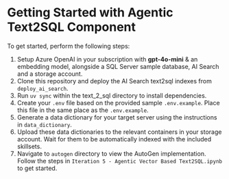 # Getting Started with Agentic Text2SQL Component

To get started, perform the following steps:

1. Setup Azure OpenAI in your subscription with **gpt-4o-mini** & an embedding model, alongside a SQL Server sample database, AI Search and a storage account.
2. Clone this repository and deploy the AI Search text2sql indexes from `deploy_ai_search`.
3. Run `uv sync` within the text_2_sql directory to install dependencies.
4. Create your `.env` file based on the provided sample `.env.example`. Place this file in the same place as the `.env.example`.
5. Generate a data dictionary for your target server using the instructions in `data_dictionary`.
6. Upload these data dictionaries to the relevant containers in your storage account. Wait for them to be automatically indexed with the included skillsets.
7. Navigate to `autogen` directory to view the AutoGen implementation. Follow the steps in `Iteration 5 - Agentic Vector Based Text2SQL.ipynb` to get started.
